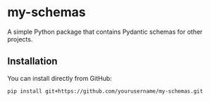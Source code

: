 # my-schemas

A simple Python package that contains Pydantic schemas for other projects.

## Installation

You can install directly from GitHub:

```bash
pip install git+https://github.com/yourusername/my-schemas.git
